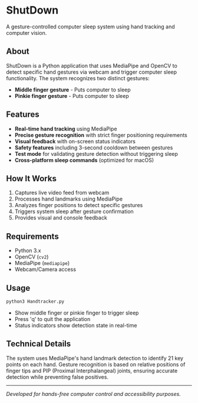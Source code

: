 # ShutDown

A gesture-controlled computer sleep system using hand tracking and computer vision.

## About

ShutDown is a Python application that uses MediaPipe and OpenCV to detect specific hand gestures via webcam and trigger computer sleep functionality. The system recognizes two distinct gestures:

- **Middle finger gesture** - Puts computer to sleep
- **Pinkie finger gesture** - Puts computer to sleep

## Features

- **Real-time hand tracking** using MediaPipe
- **Precise gesture recognition** with strict finger positioning requirements
- **Visual feedback** with on-screen status indicators
- **Safety features** including 3-second cooldown between gestures
- **Test mode** for validating gesture detection without triggering sleep
- **Cross-platform sleep commands** (optimized for macOS)

## How It Works

1. Captures live video feed from webcam
2. Processes hand landmarks using MediaPipe
3. Analyzes finger positions to detect specific gestures
4. Triggers system sleep after gesture confirmation
5. Provides visual and console feedback

## Requirements

- Python 3.x
- OpenCV (`cv2`)
- MediaPipe (`mediapipe`)
- Webcam/Camera access

## Usage

```bash
python3 Handtracker.py
```

- Show middle finger or pinkie finger to trigger sleep
- Press 'q' to quit the application
- Status indicators show detection state in real-time

## Technical Details

The system uses MediaPipe's hand landmark detection to identify 21 key points on each hand. Gesture recognition is based on relative positions of finger tips and PIP (Proximal Interphalangeal) joints, ensuring accurate detection while preventing false positives.

---

*Developed for hands-free computer control and accessibility purposes.*

